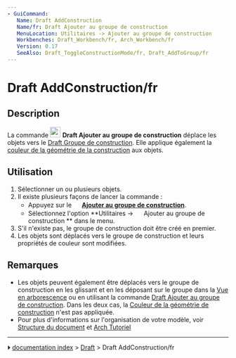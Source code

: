 ```yaml
---
- GuiCommand:
   Name: Draft AddConstruction
   Name/fr: Draft Ajouter au groupe de construction
   MenuLocation: Utilitaires -> Ajouter au groupe de construction
   Workbenches: Draft_Workbench/fr, Arch_Workbench/fr
   Version: 0.17
   SeeAlso: Draft_ToggleConstructionMode/fr, Draft_AddToGroup/fr
---
```


# Draft AddConstruction/fr

## Description

La commande <img alt="" src=images/Draft_AddConstruction.svg  style="width:24px;"> **Draft Ajouter au groupe de construction** déplace les objets vers le [Draft Groupe de construction](Draft_ToggleConstructionMode/fr.md). Elle applique également la [couleur de la géométrie de la construction](Draft_ToggleConstructionMode/fr#Pr.C3.A9f.C3.A9rences.md) aux objets.

## Utilisation

1.  Sélectionner un ou plusieurs objets.
2.  Il existe plusieurs façons de lancer la commande :
    -   Appuyez sur le **<img src="images/Draft_AddConstruction.svg" width=16px> [Ajouter au groupe de construction](Draft_AddConstruction/fr.md)**.
    -   Sélectionnez l\'option **Utilitaires → <img src="images/Draft_AddConstruction.svg" width=16px> Ajouter au groupe de construction ** dans le menu.
3.  S\'il n\'existe pas, le groupe de construction doit être créé en premier.
4.  Les objets sont déplacés vers le groupe de construction et leurs propriétés de couleur sont modifiées.

## Remarques

-   Les objets peuvent également être déplacés vers le groupe de construction en les glissant et en les déposant sur le groupe dans la [Vue en arborescence](Tree_view/fr.md) ou en utilisant la commande [Draft Ajouter au groupe de construction](Draft_AddToGroup/fr.md). Dans les deux cas, la [Couleur de la géométrie de construction](Draft_ToggleConstructionMode/fr#Pr.C3.A9f.C3.A9rences.md) n\'est pas appliquée.
-   Pour plus d\'informations sur l\'organisation de votre modèle, voir [Structure du document](Document_structure/fr.md) et [Arch Tutoriel](Arch_tutorial/fr#Organiser_votre_mod.C3.A8le.md)



---
⏵ [documentation index](../README.md) > [Draft](Draft_Workbench.md) > Draft AddConstruction/fr
